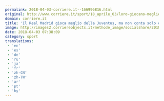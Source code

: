 ```yaml
---
permalink: 2018-04-03-corriere.it--166996816.html
original: http://www.corriere.it/sport/18_aprile_03/loro-giocano-meglio-ma-non-conta-solo-quello-c054a104-36a7-11e8-a836-1a6391d71628.shtml
domain: corriere.it
title: 'Il Real Madrid gioca meglio della Juventus, ma non conta solo quello'
image: http://images2.corriereobjects.it/methode_image/socialshare/2018/04/03/32adad22-36a8-11e8-a836-1a6391d71628.jpg
date: 2018-04-03 07:38:09
category: sport
translations: 
 - 'en'
 - 'es'
 - 'de'
 - 'ru'
 - 'ja'
 - 'fr'
 - 'zh-CN'
 - 'zh-TW'
 - 'ar'
 - 'pt'
 - 'hy'
---
```


